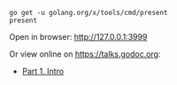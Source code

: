 

```
go get -u golang.org/x/tools/cmd/present
present
```

Open in browser: http://127.0.0.1:3999

Or view online on https://talks.godoc.org:

- [Part 1. Intro](https://talks.godoc.org/github.com/k8s-community/container-days/01-intro.slide#1)
